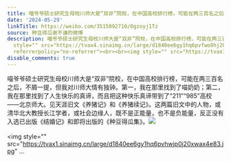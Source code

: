 ```yaml
---
title: 喵爷爷硕士研究生母校川师大是“双非”院校，在中国高校排行榜，可能在两三百名之后，不屑一提，但我对川师大情有独钟。第一，我在那里找到了喵奶奶；第二，我在...
date: '2024-05-29'
linkTitle: https://weibo.com/3515092710/Ogzoyj1Tz
source: 种豆得瓜谢不谦的微博
description: 喵爷爷硕士研究生母校川师大是“双非”院校，在中国高校排行榜，可能在两三百名之后，不屑一提，但我对川师大情有独钟。第一，我在那里找到了喵奶奶；第二，我在那里找到了人生快乐的真谛，而且把这种快乐真谛带到了“211”“985”高校——北京师大。见天涯旧文《养猪记》和《养猪续记》。这两篇旧文中的人物，或清华北大教授长江学者，或社会边缘人，既不是正能量，也不是负能量，反正没有入选已出版《结婚记》和即将出版的《种豆得瓜集》。<img
  style="" src="https://tvax4.sinaimg.cn/large/d1840ee6gy1hq6pvfwo0hj20oocn0b2b.jpg"
  referrerpolicy="no-referrer"><br><br><img style="" src="https://tvax1.sinaimg.cn/large/d1840ee6gy1hq6pvhwjp0j20xwax4e83.jpg"  ...
disable_comments: true
---
```

喵爷爷硕士研究生母校川师大是“双非”院校，在中国高校排行榜，可能在两三百名之后，不屑一提，但我对川师大情有独钟。第一，我在那里找到了喵奶奶；第二，我在那里找到了人生快乐的真谛，而且把这种快乐真谛带到了“211”“985”高校——北京师大。见天涯旧文《养猪记》和《养猪续记》。这两篇旧文中的人物，或清华北大教授长江学者，或社会边缘人，既不是正能量，也不是负能量，反正没有入选已出版《结婚记》和即将出版的《种豆得瓜集》。<img style="" src="https://tvax4.sinaimg.cn/large/d1840ee6gy1hq6pvfwo0hj20oocn0b2b.jpg" referrerpolicy="no-referrer"><br><br><img style="" src="https://tvax1.sinaimg.cn/large/d1840ee6gy1hq6pvhwjp0j20xwax4e83.jpg"  ...